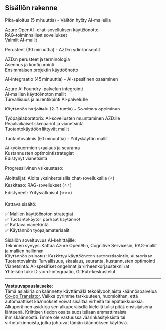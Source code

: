 <!--
CO_OP_TRANSLATOR_METADATA:
{
  "original_hash": "f043362c5ed91c41a815609e4f16bd48",
  "translation_date": "2025-09-12T21:32:14+00:00",
  "source_file": "course-outline.md",
  "language_code": "fi"
}
-->
## Sisällön rakenne

Pika-aloitus (5 minuuttia) - Välitön hyöty AI-malleilla

Azure OpenAI -chat-sovelluksen käyttöönotto  
RAG-toiminnalliset sovellukset  
Valmiit AI-mallit  

Perusteet (30 minuuttia) - AZD:n ydinkonseptit

AZD:n perusteet ja terminologia  
Asennus ja konfigurointi  
Ensimmäisen projektin käyttöönotto  

AI-integraatio (45 minuuttia) - AI-spesifinen osaaminen

Azure AI Foundry -palvelun integrointi  
AI-mallien käyttöönoton mallit  
Turvallisuus ja autentikointi AI-palveluille  

Käytännön harjoittelu (2-3 tuntia) - Soveltava oppiminen

Työpajalaboratorio: AI-sovellusten muuntaminen AZD:lle  
Reaaliaikaiset skenaariot ja vianetsintä  
Tuotantokäyttöön liittyvät mallit  

Tuotantovalmis (60 minuuttia) - Yrityskäytön mallit

AI-työkuormien skaalaus ja seuranta  
Kustannusten optimointistrategiat  
Edistynyt vianetsintä  

Progressiivinen vaikeustaso:

Aloittelijat: Aloita yksinkertaisilla chat-sovelluksilla (⭐)  
Keskitaso: RAG-sovellukset (⭐⭐)  
Edistyneet: Yritysratkaisut (⭐⭐⭐)  

Kattava sisältö:

✅ Mallien käyttöönoton strategiat  
✅ Tuotantokäytön parhaat käytännöt  
✅ Kattava vianetsintä  
✅ Käytännön työpajamateriaalit  

Sisällön soveltuvuus AI-kehittäjille:  
Tekninen syvyys: Kattaa Azure OpenAI:n, Cognitive Servicesin, RAG-mallit ja mallien hallinnan  
Käytännön painotus: Keskittyy käyttöönoton automatisointiin, ei teoriaan  
Tuotantovalmis: Turvallisuus, skaalaus, seuranta, kustannusten optimointi  
Vianetsintä: AI-spesifiset ongelmat ja virheenkorjaustekniikat  
Yhteisön tuki: Discord-integraatio, GitHub-keskustelut  

---

**Vastuuvapauslauseke**:  
Tämä asiakirja on käännetty käyttämällä tekoälypohjaista käännöspalvelua [Co-op Translator](https://github.com/Azure/co-op-translator). Vaikka pyrimme tarkkuuteen, huomioithan, että automaattiset käännökset voivat sisältää virheitä tai epätarkkuuksia. Alkuperäinen asiakirja sen alkuperäisellä kielellä tulisi pitää ensisijaisena lähteenä. Kriittisen tiedon osalta suositellaan ammattimaista ihmiskäännöstä. Emme ole vastuussa väärinkäsityksistä tai virhetulkinnoista, jotka johtuvat tämän käännöksen käytöstä.